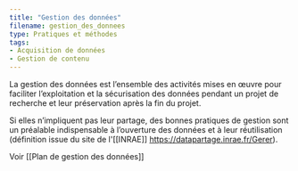 ```yaml
---
title: "Gestion des données"
filename: gestion_des_donnees
type: Pratiques et méthodes
tags:
- Acquisition de données
- Gestion de contenu
---
```


La gestion des données est l’ensemble des activités mises en œuvre pour faciliter l’exploitation et la sécurisation des données pendant un projet de recherche et leur préservation après la fin du projet.

Si elles n’impliquent pas leur partage, des bonnes pratiques de gestion sont un préalable indispensable à l’ouverture des données et à leur réutilisation (définition issue du site de l'[[INRAE]] <https://datapartage.inrae.fr/Gerer>).

Voir [[Plan de gestion des données]]

